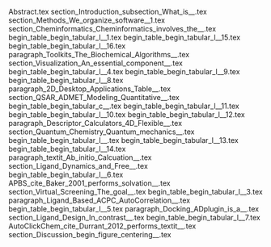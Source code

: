 Abstract.tex
section_Introduction_subsection_What_is__.tex
section_Methods_We_organize_software__1.tex
section_Cheminformatics_Cheminformatics_involves_the__.tex
begin_table_begin_tabular_l__1.tex
begin_table_begin_tabular_l__15.tex
begin_table_begin_tabular_l__16.tex
paragraph_Toolkits_The_Biochemical_Algorithms__.tex
section_Visualization_An_essential_component__.tex
begin_table_begin_tabular_l__4.tex
begin_table_begin_tabular_l__9.tex
begin_table_begin_tabular_l__8.tex
paragraph_2D_Desktop_Applications_Table__.tex
section_QSAR_ADMET_Modeling_Quantitative__.tex
begin_table_begin_tabular_c__.tex
begin_table_begin_tabular_l__11.tex
begin_table_begin_tabular_l__10.tex
begin_table_begin_tabular_l__12.tex
paragraph_Descriptor_Calculators_4D_Flexible__.tex
section_Quantum_Chemistry_Quantum_mechanics__.tex
begin_table_begin_tabular_l__.tex
begin_table_begin_tabular_l__13.tex
begin_table_begin_tabular_l__14.tex
paragraph_textit_Ab_initio_Calcuation__.tex
section_Ligand_Dynamics_and_Free__.tex
begin_table_begin_tabular_l__6.tex
APBS_cite_Baker_2001_performs_solvation__.tex
section_Virtual_Screening_The_goal__.tex
begin_table_begin_tabular_l__3.tex
paragraph_Ligand_Based_ACPC_AutoCorrelation__.tex
begin_table_begin_tabular_l__5.tex
paragraph_Docking_ADplugin_is_a__.tex
section_Ligand_Design_In_contrast__.tex
begin_table_begin_tabular_l__7.tex
AutoClickChem_cite_Durrant_2012_performs_textit__.tex
section_Discussion_begin_figure_centering__.tex
